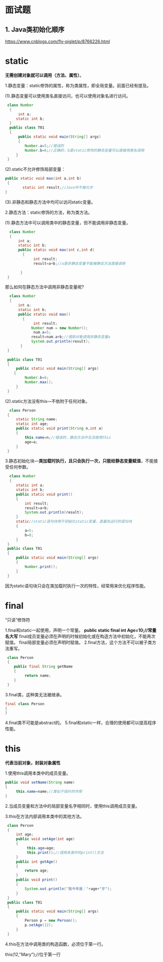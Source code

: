# 面试题

## 1. Java类初始化顺序

https://www.cnblogs.com/fly-piglet/p/8766226.html

# static

**无需创建对象就可以调用（方法、属性）**。

1.静态变量：static修饰的属性，称为类属性，即全局变量。前面已经有提及。

(1).静态变量可以使用类名直接访问，也可以使用对象名进行访问。

```java
 class Number
  {
      int a;
     static int b;
  }
  public class T01
  {
      public static void main(String[] args)
      {
         Number.a=5;//错误的
         Number.b=6;//正确的，b是static修饰的静态变量可以直接用类名调用
     }
 }
```

(2).static不允许修饰局部变量：

```java
public static void max(int a,int b)
 {
        static int result;//Java中不被允许   
}
```

(3).非静态和静态方法中均可以访问static变量。

2.静态方法：static修饰的方法，称为类方法。

(1).静态方法中可以调用类中的静态变量，但不能调用非静态变量。

```java
  class Number
  {
      int a;
      static int b;
      public static void max(int c,int d)
        {
             int result;
             result=a+b;//a是非静态变量不能被静态方法直接调用
             
       }
 }
```

那么如何在静态方法中调用非静态变量呢?

```java
  class Number
  {
      int a;
      static int b;
      public static void max()
        {
             int result;
            Number num = new Number();
             num.a=5;
            result=num.a+b;//借助对象调用非静态变量a
            System.out.println(result);
       }
 }
 
 public class T01
 {
     public static void main(String[] args)
    {
         Number.b=6;
         Number.max();
     }
 }
```

(2).static方法没有this—不依附于任何对象。

```java
  class Person
 {
     static String name;
     static int age;
     public static void print(String n,int a)
     {
         this.name=n;//错误的，静态方法中无法使用this
         age=a;
     }
 }
```

3.静态初始化块—**类加载时执行，且只会执行一次，只能给静态变量赋值**，不能接受任何参数。

```java
  class Number
  {
     static int a;
     static int b;
     public static void print()
     {
         int result;
         result=a+b;
         System.out.println(result);
     }
     static//static语句块用于初始化static变量，是最先运行的语句块
     {
         a=5;
         b=8;
     }
 }
 public class T01
 {
     public static void main(String[] args)
     {
         Number.print();
     }
 }
```

因为static语句块只会在类加载时执行一次的特性，经常用来优化程序性能。 

# final

“只读”修饰符

1.final和static一起使用，声明一个常量。
**public static final int Age=10;//常量名大写**
final成员变量必须在声明的时候初始化或在构造方法中初始化，不能再次赋值。
final局部变量必须在声明时赋值。
2.final方法，这个方法不可以被子类方法重写。

```java
 class Person
 {
    public final String getName
    {
         return name;
    }
 }
```

3.final类，这种类无法被继承。

```java
final class Person
{
}
```

4.final类不可能是abstract的。
5.final和static一样，合理的使用都可以提高程序性能。

# this

**代表当前对象，封装对象属性**

1.使用this调用本类中的成员变量。

```java
public void setName(String name)
{
     this.name=name;//类似于指针的作用
}
```

2.当成员变量和方法中的局部变量名字相同时，使用this调用成员变量。

3.this在方法内部调用本类中的其他方法。

```java
 class Person
 {
     int age;
     public void setAge(int age)
     {
          this.age=age;
          this.print();//调用本类中的print()方法
     }
     public int getAge()
     {
         return age;
     }
     public void print()
     {
         System.out.println("我今年是："+age+"岁");
     }
 }
 public class T01
 {
     public static void main(String[] args)
     {
         Person p = new Person();
         p.setAge(12);
     }
 }
```

4.this在方法中调用类的构造函数，必须位于第一行。

this(12,"Mary");//位于第一行


